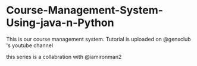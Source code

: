# Course-Management-System-Using-java-n-Python
This is our course management system. Tutorial is uploaded on @genxclub 's youtube channel

this series is a collabration with @iamironman2
